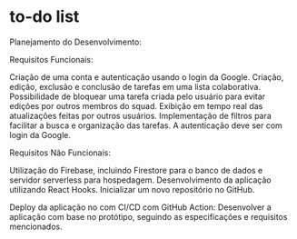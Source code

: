 # to-do list

Planejamento do Desenvolvimento:

Requisitos Funcionais:

Criação de uma conta e autenticação usando o login da Google.
Criação, edição, exclusão e conclusão de tarefas em uma lista colaborativa.
Possibilidade de bloquear uma tarefa criada pelo usuário para evitar edições por outros membros do squad.
Exibição em tempo real das atualizações feitas por outros usuários.
Implementação de filtros para facilitar a busca e organização das tarefas.
A autenticação deve ser com login da Google.

Requisitos Não Funcionais:

Utilização do Firebase, incluindo Firestore para o banco de dados e servidor serverless para hospedagem.
Desenvolvimento da aplicação utilizando React Hooks.
Inicializar um novo repositório no GitHub.

Deploy da aplicação no com CI/CD com GitHub Action:
Desenvolver a aplicação com base no protótipo, seguindo as especificações e requisitos mencionados.
